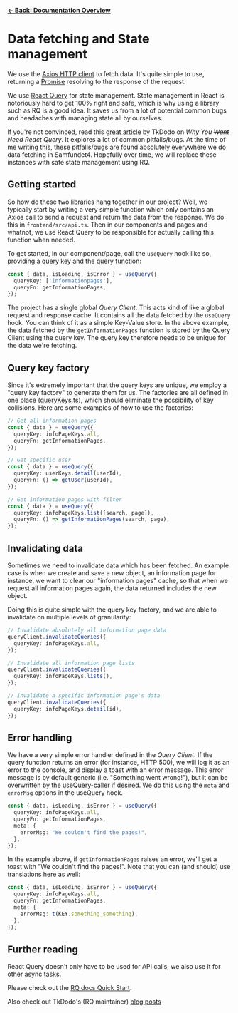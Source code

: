 [**&larr; Back: Documentation Overview**](../../../README.md#documentation-overview)

# Data fetching and State management

We use the [Axios HTTP client](https://axios-http.com/docs/intro) to fetch data. It's quite simple to use, returning a
[Promise](https://developer.mozilla.org/en-US/docs/Web/JavaScript/Reference/Global_Objects/Promise) resolving to the
response of the request.

We use [React Query](https://tanstack.com/query/v3) for state management. State management in React is notoriously hard
to get 100% right and safe, which is why using a library such as RQ is a good idea. It saves us from a lot of potential
common bugs and headaches with managing state all by ourselves.

If you're not convinced, read this [great article](https://tkdodo.eu/blog/why-you-want-react-query) by TkDodo on _Why
You ~~Want~~ Need React Query_. It explores a lot of common pitfalls/bugs. At the time of me writing this, these
pitfalls/bugs are found absolutely everywhere we do data fetching in Samfundet4. Hopefully over time, we will replace
these instances with safe state management using RQ.

## Getting started

So how do these two libraries hang together in our project? Well, we typically start by writing a very simple function
which only contains an Axios call to send a request and return the data from the response. We do this
in `frontend/src/api.ts`. Then in our components and pages and
whatnot, we use React Query to be responsible for actually calling this function when needed.

To get started, in our component/page, call the `useQuery` hook like so, providing a query key and the query function:

```ts
const { data, isLoading, isError } = useQuery({
  queryKey: ['informationpages'],
  queryFn: getInformationPages,
});
```

The project has a single global _Query Client_. This acts kind of like a global request and response cache. It contains
all the data fetched by the `useQuery` hook. You can think of it as a simple Key-Value store. In the above example, the
data fetched by the `getInformationPages` function is stored by the Query Client using the query key. The query key
therefore needs to be unique for the data we're fetching.

## Query key factory

Since it's extremely important that the query keys are unique, we employ a "query key factory" to generate them for us.
The factories are all defined in one place ([queryKeys.ts](../../../frontend/src/queryKeys.ts)), which should eliminate
the possibility of key collisions. Here are some examples of how to use the factories:

```ts
// Get all information pages
const { data } = useQuery({
  queryKey: infoPageKeys.all,
  queryFn: getInformationPages,
});
```

```ts
// Get specific user
const { data } = useQuery({
  queryKey: userKeys.detail(userId),
  queryFn: () => getUser(userId),
});
```

```ts
// Get information pages with filter
const { data } = useQuery({
  queryKey: infoPageKeys.list([search, page]),
  queryFn: () => getInformationPages(search, page),
});
```

## Invalidating data

Sometimes we need to invalidate data which has been fetched. An example case is when we create and save a new object, an
information page for instance, we want to clear our "information pages" cache, so that when we request all information
pages again, the data returned includes the new object.

Doing this is quite simple with the query key factory, and we are able to invalidate on multiple levels of granularity:

```ts
// Invalidate absolutely all information page data
queryClient.invalidateQueries({
  queryKey: infoPageKeys.all,
});

// Invalidate all information page lists
queryClient.invalidateQueries({
  queryKey: infoPageKeys.lists(),
});

// Invalidate a specific information page's data
queryClient.invalidateQueries({
  queryKey: infoPageKeys.detail(id),
});
```

## Error handling

We have a very simple error handler defined in the _Query Client_. If the query function returns an error (for instance,
HTTP 500), we will log it as an error to the console, and display a toast with an error message. This error message is
by default generic (i.e. "Something went wrong!"), but it can be overwritten by the useQuery-caller if desired. We do
this using the `meta` and `errorMsg` options in the useQuery hook.

```ts
const { data, isLoading, isError } = useQuery({
  queryKey: infoPageKeys.all,
  queryFn: getInformationPages,
  meta: {
    errorMsg: "We couldn't find the pages!",
  },
});
```

In the example above, if `getInformationPages` raises an error, we'll get a toast with "We couldn't find the pages!".
Note that you can (and should) use translations here as well:

```ts
const { data, isLoading, isError } = useQuery({
  queryKey: infoPageKeys.all,
  queryFn: getInformationPages,
  meta: {
    errorMsg: t(KEY.something_something),
  },
});
```

## Further reading

React Query doesn't only have to be used for API calls, we also use it for other async tasks.

Please check out the [RQ docs Quick Start](https://tanstack.com/query/latest/docs/framework/react/quick-start).

Also check out TkDodo's (RQ maintainer) [blog posts](https://tkdodo.eu/blog/practical-react-query)
